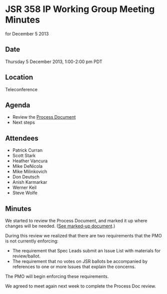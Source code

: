 # JSR 358 IP Working Group Meeting Minutes  
for December 5 2013

## Date

Thursday 5 December 2013, 1:00-2:00 pm PDT

## Location

Teleconference

## Agenda

*   Review the [Process Document](http://jcp.org/en/procedures/jcp2)
*   Next steps

## Attendees

*   Patrick Curran
*   Scott Stark
*   Heather Vancura
*   Mike DeNicola
*   Mike Milinkovich
*   Don Deutsch
*   Anish Karmarkar
*   Werner Keil
*   Steve Wolfe

## Minutes

We started to review the Process Document, and marked it up where changes will be needed. ([See marked-up document](https://java.net/projects/jsr358/downloads/download/Meeting%20Materials/ProcessDoc-05December2013.pdf).)

During this review we realized that there are two requirements that the PMO is not currently enforcing:

*   The requirement that Spec Leads submit an Issue List with materials for review/ballot.
*   The requirement that no votes on JSR ballots be accompanied by references to one or more Issues that explain the concerns.

The PMO will begin enforcing these requirements.

We agreed to meet again next week to complete the Process Doc review.